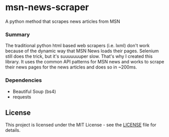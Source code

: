 # msn-news-scraper
A python method that scrapes news articles from MSN

### Summary
The traditional python html based web scrapers (i.e. lxml) don't work because of the dynamic way that MSN News loads their pages. 
Selenium still does the trick, but it's suuuuuuuper slow. That's why I created this library. It uses the common API patterns for MSN news and works to scrape their news pages for the news articles and does so in ~200ms.

### Dependencies
- Beautiful Soup (bs4)
- requests

## License

This project is licensed under the MIT License - see the [LICENSE](LICENSE) file for details.

